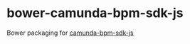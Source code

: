 bower-camunda-bpm-sdk-js
========================

Bower packaging for [camunda-bpm-sdk-js](https://github.com/camunda/camunda-bpm-sdk-js)
